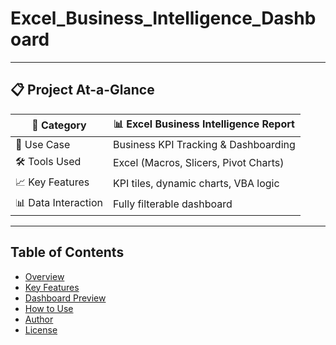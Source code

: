 # Excel_Business_Intelligence_Dashboard

---

## 📋 Project At-a-Glance

| 📌 Category       | 📊 Excel Business Intelligence Report |
|------------------|----------------------------------------|
| 💼 Use Case       | Business KPI Tracking & Dashboarding   |
| 🛠 Tools Used     | Excel (Macros, Slicers, Pivot Charts) |
| 📈 Key Features   | KPI tiles, dynamic charts, VBA logic   |
| 📊 Data Interaction | Fully filterable dashboard           |

---

## Table of Contents
- [Overview](#overview)
- [Key Features](#key-features)
- [Dashboard Preview](#dashboard-preview)
- [How to Use](#how-to-use)
- [Author](#author)
- [License](#license)

